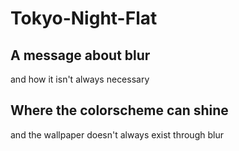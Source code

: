 # Tokyo-Night-Flat

## A message about blur
and how it isn't always necessary

## Where the colorscheme can shine
and the wallpaper doesn't always exist through blur
